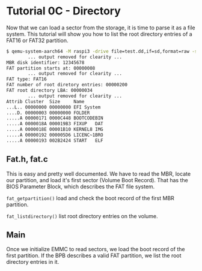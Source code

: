 Tutorial 0C - Directory
=======================

Now that we can load a sector from the storage, it is time to parse it as a file system. This
tutorial will show you how to list the root directory entries of a FAT16 or FAT32 partition.

```sh
$ qemu-system-aarch64 -M raspi3 -drive file=test.dd,if=sd,format=raw -serial stdio
        ... output removed for clearity ...
MBR disk identifier: 12345678
FAT partition starts at: 00000008
        ... output removed for clearity ...
FAT type: FAT16
FAT number of root diretory entries: 00000200
FAT root directory LBA: 00000034
        ... output removed for clearity ...
Attrib Cluster  Size     Name
...L.. 00000000 00000000 EFI System 
....D. 00000003 00000000 FOLDER     
.....A 00000171 0000C448 BOOTCODEBIN
.....A 0000018A 000019B3 FIXUP   DAT
.....A 0000018E 00001B10 KERNEL8 IMG
.....A 00000192 000005D6 LICENC~1BRO
.....A 00000193 002B2424 START   ELF
```

Fat.h, fat.c
------------

This is easy and pretty well documented. We have to read the MBR, locate our partition, and load
it's first sector (Volume Boot Record). That has the BIOS Parameter Block, which describes the FAT
file system.

`fat_getpartition()` load and check the boot record of the first MBR partition.

`fat_listdirectory()` list root directory entries on the volume.

Main
----

Once we initialize EMMC to read sectors, we load the boot record of the first partition. If the BPB
describes a valid FAT partition, we list the root directory entries in it.

